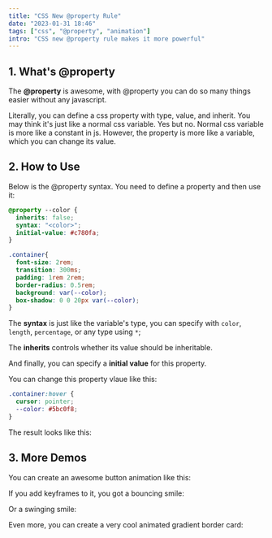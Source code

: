 ```yaml
---
title: "CSS New @property Rule"
date: "2023-01-31 18:46"
tags: ["css", "@property", "animation"]
intro: "CSS new @property rule makes it more powerful"
---
```


## 1. What's @property

The **@property** is awesome, with @property you can do so many things easier without any javascript.

Literally, you can define a css property with type, value, and inherit. You may think it's just like a normal css variable. Yes but no. Normal css variable is more like a constant in js. However, the property is more like a variable, which you can change its value.

## 2. How to Use

Below is the @property syntax. You need to define a property and then use it:

```css:property.css
@property --color {
  inherits: false;
  syntax: "<color>";
  initial-value: #c780fa;
}

.container{
  font-size: 2rem;
  transition: 300ms;
  padding: 1rem 2rem;
  border-radius: 0.5rem;
  background: var(--color);
  box-shadow: 0 0 20px var(--color);
}
```

The **syntax** is just like the variable's type, you can specify with `color`, `length`, `percentage`, or any type using `*`;

The **inherits** controls whether its value should be inheritable.

And finally, you can specify a **initial value** for this property.

You can change this property vlaue like this:

```css:property.css
.container:hover {
  cursor: pointer;
  --color: #5bc0f8;
}
```

The result looks like this:

<Codepen id="eYjPvvy" height="300px"/>

## 3. More Demos

You can create an awesome button animation like this:

<Codepen id="ZEjqKQm" height="300px"/>

If you add keyframes to it, you got a bouncing smile:

<Codepen id="zYLmdPa" height="400px"/>

Or a swinging smile:

<Codepen id="WNKaZWY" height="400px"/>

Even more, you can create a very cool animated gradient border card:

<Codepen id="NWBOqKw" height="600px"/>

